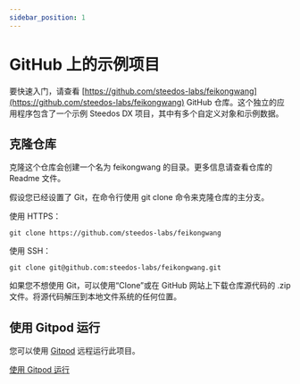 ```yaml
---
sidebar_position: 1
---
```


# GitHub 上的示例项目

要快速入门，请查看 [https://github.com/steedos-labs/feikongwang](https://github.com/steedos-labs/feikongwang) GitHub 仓库。这个独立的应用程序包含了一个示例 Steedos DX 项目，其中有多个自定义对象和示例数据。

## 克隆仓库

克隆这个仓库会创建一个名为 feikongwang 的目录。更多信息请查看仓库的 Readme 文件。

假设您已经设置了 Git，在命令行使用 git clone 命令来克隆仓库的主分支。

使用 HTTPS：

```
git clone https://github.com/steedos-labs/feikongwang
```

使用 SSH：

```
git clone git@github.com:steedos-labs/feikongwang.git
```

如果您不想使用 Git，可以使用“Clone”或在 GitHub 网站上下载仓库源代码的 .zip 文件。将源代码解压到本地文件系统的任何位置。

## 使用 Gitpod 运行

您可以使用 [Gitpod](https://gitpod.io/) 远程运行此项目。

[使用 Gitpod 运行](https://gitpod.io/#https://github.com/steedos-labs/feikongwang)
